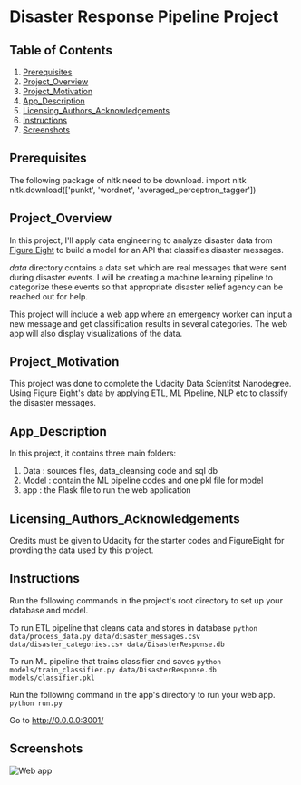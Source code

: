 # Disaster Response Pipeline Project


## Table of Contents
1. [Prerequisites](#Prerequisites)
2. [Project_Overview](#Project_Motivation)
2. [Project_Motivation](#Project_Motivation)
3. [App_Description](#App_Description)
4. [Licensing_Authors_Acknowledgements](#Licensing_Authors_Acknowledgements)
5. [Instructions](#Instructions)
6. [Screenshots](#screenshots)

<a name="descripton"></a>
## Prerequisites
The following package of nltk need to be download. 
import nltk
nltk.download(['punkt', 'wordnet', 'averaged_perceptron_tagger'])

## Project_Overview
In this project, I'll apply data engineering to analyze disaster data from <a href="https://www.figure-eight.com/" target="_blank">Figure Eight</a> to build a model for an API that classifies disaster messages.

_data_ directory contains a data set which are real messages that were sent during disaster events. I will be creating a machine learning pipeline to categorize these events so that appropriate disaster relief agency can be reached out for help.

This project will include a web app where an emergency worker can input a new message and get classification results in several categories. The web app will also display visualizations of the data.

## Project_Motivation
This project was done to complete the Udacity Data Scientitst Nanodegree. Using Figure Eight's data by applying ETL, ML Pipeline, NLP etc to classify the disaster messages.


## App_Description
In this project, it contains three main folders:
1. Data : sources files, data_cleansing code and sql db 
2. Model : contain the ML pipeline codes and one pkl file for model 
3. app : the Flask file to run the web application

## Licensing_Authors_Acknowledgements
Credits must be given to Udacity for the starter codes and FigureEight for provding the data used by this project.

## Instructions
Run the following commands in the project's root directory to set up your database and model.

To run ETL pipeline that cleans data and stores in database 
  `python data/process_data.py data/disaster_messages.csv data/disaster_categories.csv data/DisasterResponse.db`
  
To run ML pipeline that trains classifier and saves 
  `python models/train_classifier.py data/DisasterResponse.db models/classifier.pkl`
  
Run the following command in the app's directory to run your web app. 
  `python run.py`

Go to http://0.0.0.0:3001/

## Screenshots
![Web app](https://github.com/bangyiwu/Disaster-Response-Project/blob/master/screenshot1.JPG)
